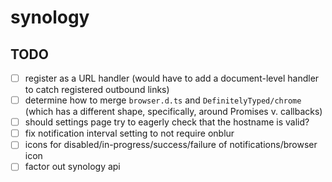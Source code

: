 # synology

## TODO

- [ ] register as a URL handler (would have to add a document-level handler to catch registered outbound links)
- [ ] determine how to merge `browser.d.ts` and `DefinitelyTyped/chrome` (which has a different shape, specifically, around Promises v. callbacks)
- [ ] should settings page try to eagerly check that the hostname is valid?
- [ ] fix notification interval setting to not require onblur
- [ ] icons for disabled/in-progress/success/failure of notifications/browser icon
- [ ] factor out synology api
